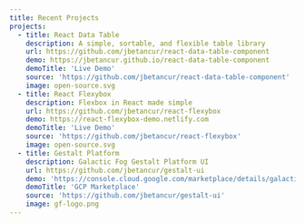 ```yaml
---
title: Recent Projects
projects:
  - title: React Data Table
    description: A simple, sortable, and flexible table library
    url: https://github.com/jbetancur/react-data-table-component
    demo: https://jbetancur.github.io/react-data-table-component
    demoTitle: 'Live Demo'
    source: 'https://github.com/jbetancur/react-data-table-component'
    image: open-source.svg
  - title: React Flexybox
    description: Flexbox in React made simple
    url: https://github.com/jbetancur/react-flexybox
    demo: https://react-flexybox-demo.netlify.com
    demoTitle: 'Live Demo'
    source: 'https://github.com/jbetancur/react-flexybox'
    image: open-source.svg
  - title: Gestalt Platform
    description: Galactic Fog Gestalt Platform UI
    url: https://github.com/jbetancur/gestalt-ui
    demo: 'https://console.cloud.google.com/marketplace/details/galacticfog-public/gestalt'
    demoTitle: 'GCP Marketplace'
    source: 'https://github.com/jbetancur/gestalt-ui'
    image: gf-logo.png
---
```

